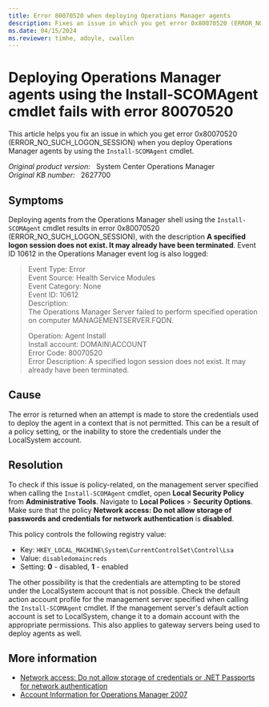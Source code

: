 ```yaml
---
title: Error 80070520 when deploying Operations Manager agents
description: Fixes an issue in which you get error 0x80070520 (ERROR_NO_SUCH_LOGON_SESSION) when you deploy Operations Manager agents by using the Install-SCOMAgent cmdlet.
ms.date: 04/15/2024
ms.reviewer: timhe, adoyle, cwallen
---
```

# Deploying Operations Manager agents using the Install-SCOMAgent cmdlet fails with error 80070520

This article helps you fix an issue in which you get error 0x80070520 (ERROR_NO_SUCH_LOGON_SESSION) when you deploy Operations Manager agents by using the `Install-SCOMAgent` cmdlet.

_Original product version:_ &nbsp; System Center Operations Manager  
_Original KB number:_ &nbsp; 2627700

## Symptoms

Deploying agents from the Operations Manager shell using the `Install-SCOMAgent` cmdlet results in error 0x80070520 (ERROR_NO_SUCH_LOGON_SESSION), with the description **A specified logon session does not exist. It may already have been terminated**. Event ID 10612 in the Operations Manager event log is also logged:

> Event Type: Error  
> Event Source: Health Service Modules  
> Event Category: None  
> Event ID: 10612  
> Description:  
> The Operations Manager Server failed to perform specified operation on computer MANAGEMENTSERVER.FQDN.
>
> Operation: Agent Install  
> Install account: DOMAIN\ACCOUNT  
> Error Code: 80070520  
> Error Description: A specified logon session does not exist. It may already have been terminated.

## Cause

The error is returned when an attempt is made to store the credentials used to deploy the agent in a context that is not permitted. This can be a result of a policy setting, or the inability to store the credentials under the LocalSystem account.

## Resolution

To check if this issue is policy-related, on the management server specified when calling the `Install-SCOMAgent` cmdlet, open **Local Security Policy** from **Administrative Tools**. Navigate to **Local Polices** > **Security Options**. Make sure that the policy **Network access: Do not allow storage of passwords and credentials for network authentication** is **disabled**.

This policy controls the following registry value:

- Key: `HKEY_LOCAL_MACHINE\System\CurrentControlSet\Control\Lsa`
- Value: `disabledomaincreds`
- Setting: **0** - disabled, **1** - enabled

The other possibility is that the credentials are attempting to be stored under the LocalSystem account that is not possible. Check the default action account profile for the management server specified when calling the `Install-SCOMAgent` cmdlet. If the management server's default action account is set to LocalSystem, change it to a domain account with the appropriate permissions. This also applies to gateway servers being used to deploy agents as well.

## More information

- [Network access: Do not allow storage of credentials or .NET Passports for network authentication](/previous-versions/windows/it-pro/windows-server-2003/cc779377(v=ws.10))
- [Account Information for Operations Manager 2007](/previous-versions/system-center/operations-manager-2007-r2/bb735419(v=technet.10))
